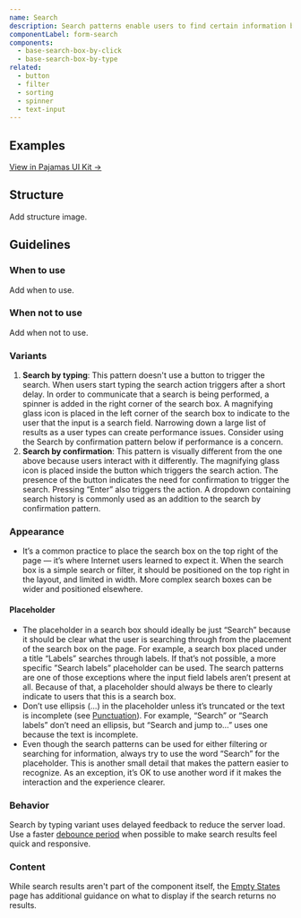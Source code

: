 ```yaml
---
name: Search
description: Search patterns enable users to find certain information by adding criteria that match their query.
componentLabel: form-search
components:
  - base-search-box-by-click
  - base-search-box-by-type
related:
  - button
  - filter
  - sorting
  - spinner
  - text-input
---
```


## Examples

<story-viewer component="base-search-box-by-click" story="history" title="Search by click with history" iframe-padding="0 0 200px 0"></story-viewer>

<story-viewer component="base-search-box-by-type" title="Search by type"></story-viewer>

[View in Pajamas UI Kit →](https://www.figma.com/file/qEddyqCrI7kPSBjGmwkZzQ/%F0%9F%93%99-Component-library?type=design&node-id=49840-75722&mode=design)

## Structure

<todo>Add structure image.</todo>

## Guidelines

### When to use

<todo>Add when to use.</todo>

### When not to use

<todo>Add when not to use.</todo>

### Variants

1. **Search by typing**: This pattern doesn't use a button to trigger the search. When users start typing the search action triggers after a short delay. In order to communicate that a search is being performed, a spinner is added in the right corner of the search box. A magnifying glass icon is placed in the left corner of the search box to indicate to the user that the input is a search field. Narrowing down a large list of results as a user types can create performance issues. Consider using the Search by confirmation pattern below if performance is a concern.
1. **Search by confirmation**: This pattern is visually different from the one above because users interact with it differently. The magnifying glass icon is placed inside the button which triggers the search action. The presence of the button indicates the need for confirmation to trigger the search. Pressing “Enter” also triggers the action. A dropdown containing search history is commonly used as an addition to the search by confirmation pattern.

### Appearance

- It’s a common practice to place the search box on the top right of the page — it’s where Internet users learned to expect it. When the search box is a simple search or filter, it should be positioned on the top right in the layout, and limited in width. More complex search boxes can be wider and positioned elsewhere.

#### Placeholder

- The placeholder in a search box should ideally be just “Search” because it should be clear what the user is searching through from the placement of the search box on the page. For example, a search box placed under a title “Labels” searches through labels. If that’s not possible, a more specific ”Search labels” placeholder can be used. The search patterns are one of those exceptions where the input field labels aren’t present at all. Because of that, a placeholder should always be there to clearly indicate to users that this is a search box.
- Don’t use ellipsis (…) in the placeholder unless it’s truncated or the text is incomplete (see [Punctuation](/content/punctuation)). For example, “Search” or “Search labels” don’t need an ellipsis, but “Search and jump to…” uses one because the text is incomplete.
- Even though the search patterns can be used for either filtering or searching for information, always try to use the word “Search” for the placeholder. This is another small detail that makes the pattern easier to recognize. As an exception, it’s OK to use another word if it makes the interaction and the experience clearer.

### Behavior

Search by typing variant uses delayed feedback to reduce the server load. Use a faster [debounce period](/usability/saving-and-feedback#delayed-feedback) when possible to make search results feel quick and responsive.

### Content

While search results aren't part of the component itself, the [Empty States](/patterns/empty-states#empty-search-results) page has additional guidance on what to display if the search returns no results.
